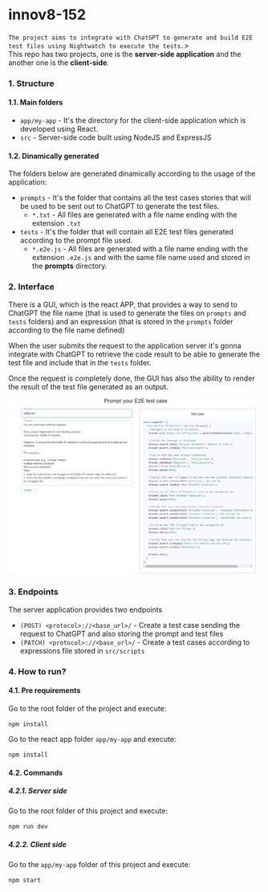 # innov8-152

`The project aims to integrate with ChatGPT to generate and build E2E test files using Nightwatch to execute the tests.`><br/>
This repo has two projects, one is the **server-side application** and the another one is the **client-side**.

### 1. Structure

#### 1.1. Main folders

- `app/my-app` - It's the directory for the client-side application which is developed using React.
- `src` - Server-side code built using NodeJS and ExpressJS

#### 1.2. Dinamically generated

The folders below are generated dinamically according to the usage of the application:

- `prompts` - It's the folder that contains all the test cases stories that will be used to be sent out to ChatGPT to generate the test files.
  - `*.txt` - All files are generated with a file name ending with the extension `.txt`
- `tests` - It's the folder that will contain all E2E test files generated according to the prompt file used.
  - `*.e2e.js` - All files are generated with a file name ending with the extension `.e2e.js` and with the same file name used and stored in the **prompts** directory.

### 2. Interface

There is a GUI, which is the react APP, that provides a way to send to ChatGPT the file name (that is used to generate the files on `prompts` and `tests` folders) and an expression (that is stored in the `prompts` folder according to the file name defined)

When the user submits the request to the application server it's gonna integrate with ChatGPT to retrieve the code result to be able to generate the test file and include that in the `tests` folder.

Once the request is completely done, the GUI has also the ability to render the result of the test file generated as an output.

<img src="/assets/interface-sample.png" alt="GUI" />

### 3. Endpoints

The server application provides two endpoints

- `(POST) <protocol>://<base_url>/` - Create a test case sending the request to ChatGPT and also storing the prompt and test files
- `(PATCH) <protocol>://<base_url>/` - Create a test cases according to expressions file stored in `src/scripts`

### 4. How to run?

#### 4.1. Pre requirements

Go to the root folder of the project and execute:

```
npm install
```

Go to the react app folder `app/my-app` and execute:

```
npm install
```

#### 4.2. Commands

##### 4.2.1. Server side

Go to the root folder of this project and execute:

```
npm run dev
```

##### 4.2.2. Client side

Go to the `app/my-app` folder of this project and execute:

```
npm start
```